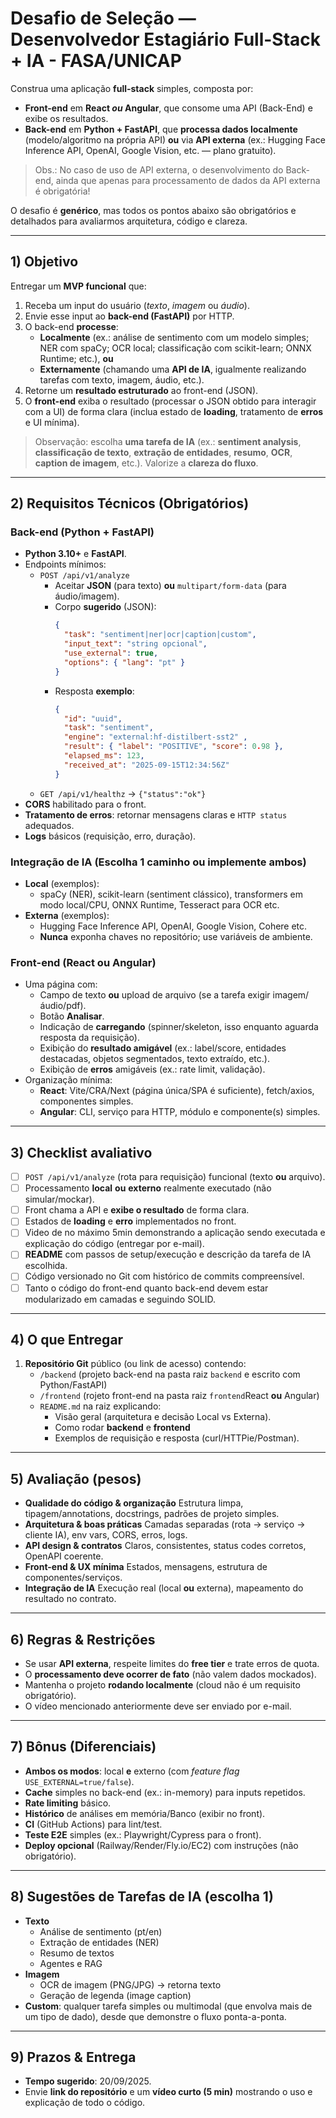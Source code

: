 # Desafio de Seleção — Desenvolvedor Estagiário **Full-Stack + IA** - FASA/UNICAP

Construa uma aplicação **full-stack** simples, composta por:
- **Front-end** em **React _ou_ Angular**, que consome uma API (Back-End) e exibe os resultados.
- **Back-end** em **Python + FastAPI**, que **processa dados localmente** (modelo/algoritmo na própria API) **ou** via **API externa** (ex.: Hugging Face Inference API, OpenAI, Google Vision, etc. — plano gratuito).
> Obs.: No caso de uso de API externa, o desenvolvimento do Back-end, ainda que apenas para processamento de dados da API externa é obrigatória!

O desafio é **genérico**, mas todos os pontos abaixo são obrigatórios e detalhados para avaliarmos arquitetura, código e clareza.

---

## 1) Objetivo
Entregar um **MVP funcional** que:
1. Receba um input do usuário (_texto_, _imagem_ ou _áudio_).
2. Envie esse input ao **back-end (FastAPI)** por HTTP.
3. O back-end **processe**:
   - **Localmente** (ex.: análise de sentimento com um modelo simples; NER com spaCy; OCR local; classificação com scikit-learn; ONNX Runtime; etc.), **ou**
   - **Externamente** (chamando uma **API de IA**, igualmente realizando tarefas com texto, imagem, áudio, etc.).
4. Retorne um **resultado estruturado** ao front-end (JSON).
5. O **front-end** exiba o resultado (processar o JSON obtido para interagir com a UI) de forma clara (inclua estado de **loading**, tratamento de **erros** e UI mínima).

> Observação: escolha **uma tarefa de IA** (ex.: **sentiment analysis**, **classificação de texto**, **extração de entidades**, **resumo**, **OCR**, **caption de imagem**, etc.). Valorize a **clareza do fluxo**.

---

## 2) Requisitos Técnicos (Obrigatórios)

### Back-end (Python + FastAPI)
- **Python 3.10+** e **FastAPI**.
- Endpoints mínimos:
  - `POST /api/v1/analyze`  
    - Aceitar **JSON** (para texto) **ou** `multipart/form-data` (para áudio/imagem).  
    - Corpo **sugerido** (JSON):
      ```json
      {
        "task": "sentiment|ner|ocr|caption|custom",
        "input_text": "string opcional",
        "use_external": true,
        "options": { "lang": "pt" }
      }
      ```
    - Resposta **exemplo**:
      ```json
      {
        "id": "uuid",
        "task": "sentiment",
        "engine": "external:hf-distilbert-sst2" ,
        "result": { "label": "POSITIVE", "score": 0.98 },
        "elapsed_ms": 123,
        "received_at": "2025-09-15T12:34:56Z"
      }
      ```
  - `GET /api/v1/healthz` → `{"status":"ok"}`
- **CORS** habilitado para o front.
- **Tratamento de erros**: retornar mensagens claras e `HTTP status` adequados.
- **Logs** básicos (requisição, erro, duração).

### Integração de IA (Escolha 1 caminho ou implemente ambos)
- **Local** (exemplos):  
  - spaCy (NER), scikit-learn (sentiment clássico), transformers em modo local/CPU, ONNX Runtime, Tesseract para OCR etc.
- **Externa** (exemplos):  
  - Hugging Face Inference API, OpenAI, Google Vision, Cohere etc.  
  - **Nunca** exponha chaves no repositório; use variáveis de ambiente.

### Front-end (React **ou** Angular)
- Uma página com:
  - Campo de texto **ou** upload de arquivo (se a tarefa exigir imagem/áudio/pdf).
  - Botão **Analisar**.
  - Indicação de **carregando** (spinner/skeleton, isso enquanto aguarda resposta da requisição).
  - Exibição do **resultado amigável** (ex.: label/score, entidades destacadas, objetos segmentados, texto extraído, etc.).
  - Exibição de **erros** amigáveis (ex.: rate limit, validação).
- Organização mínima:
  - **React**: Vite/CRA/Next (página única/SPA é suficiente), fetch/axios, componentes simples.
  - **Angular**: CLI, serviço para HTTP, módulo e componente(s) simples.

---

## 3) Checklist avaliativo
- [ ] `POST /api/v1/analyze` (rota para requisição) funcional (texto **ou** arquivo).
- [ ] Processamento **local** **ou** **externo** realmente executado (não simular/mockar).
- [ ] Front chama a API e **exibe o resultado** de forma clara.
- [ ] Estados de **loading** e **erro** implementados no front.
- [ ] Video de no máximo 5min demonstrando a aplicação sendo executada e explicação do código (entregar por e-mail).
- [ ] **README** com passos de setup/execução e descrição da tarefa de IA escolhida.
- [ ] Código versionado no Git com histórico de commits compreensível.
- [ ] Tanto o código do front-end quanto back-end devem estar modularizado em camadas e seguindo SOLID.

---

## 4) O que Entregar
1. **Repositório Git** público (ou link de acesso) contendo:
   - `/backend` (projeto back-end na pasta raiz ``backend`` e escrito com Python/FastAPI)  
   - `/frontend` (rojeto front-end na pasta raiz ``frontend``React **ou** Angular)
   - `README.md` na raiz explicando:
     - Visão geral (arquitetura e decisão Local vs Externa).
     - Como rodar **backend** e **frontend** 
     - Exemplos de requisição e resposta (curl/HTTPie/Postman).

---

## 5) Avaliação (pesos)
- **Qualidade do código & organização** 
  Estrutura limpa, tipagem/annotations, docstrings, padrões de projeto simples.
- **Arquitetura & boas práticas** 
  Camadas separadas (rota → serviço → cliente IA), env vars, CORS, erros, logs.
- **API design & contratos** 
  Claros, consistentes, status codes corretos, OpenAPI coerente.
- **Front-end & UX mínima** 
  Estados, mensagens, estrutura de componentes/serviços.
- **Integração de IA**
  Execução real (local **ou** externa), mapeamento do resultado no contrato.

---

## 6) Regras & Restrições
- Se usar **API externa**, respeite limites do **free tier** e trate erros de quota.
- O **processamento deve ocorrer de fato** (não valem dados mockados).
- Mantenha o projeto **rodando localmente** (cloud não é um requisito obrigatório).
- O vídeo mencionado anteriormente deve ser enviado por e-mail.

---

## 7) Bônus (Diferenciais)
- **Ambos os modos**: local **e** externo (com _feature flag_ `USE_EXTERNAL=true/false`).
- **Cache** simples no back-end (ex.: in-memory) para inputs repetidos.
- **Rate limiting** básico.
- **Histórico** de análises em memória/Banco (exibir no front).
- **CI** (GitHub Actions) para lint/test.
- **Teste E2E** simples (ex.: Playwright/Cypress para o front).
- **Deploy opcional** (Railway/Render/Fly.io/EC2) com instruções (não obrigatório).

---

## 8) Sugestões de Tarefas de IA (escolha 1)
- **Texto**
  - Análise de sentimento (pt/en)
  - Extração de entidades (NER)
  - Resumo de textos
  - Agentes e RAG
- **Imagem**
  - OCR de imagem (PNG/JPG) → retorna texto
  - Geração de legenda (image caption)
- **Custom**: qualquer tarefa simples ou multimodal (que envolva mais de um tipo de dado), desde que demonstre o fluxo ponta-a-ponta.

---

## 9) Prazos & Entrega
- **Tempo sugerido**: 20/09/2025.
- Envie **link do repositório** e um **vídeo curto (5 min)** mostrando o uso e explicação de todo o código.
